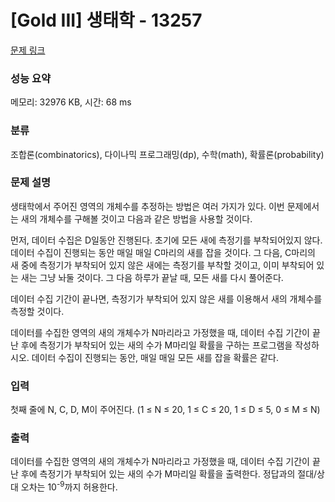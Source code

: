 # [Gold III] 생태학 - 13257 

[문제 링크](https://www.acmicpc.net/problem/13257) 

### 성능 요약

메모리: 32976 KB, 시간: 68 ms

### 분류

조합론(combinatorics), 다이나믹 프로그래밍(dp), 수학(math), 확률론(probability)

### 문제 설명

<p>생태학에서 주어진 영역의 개체수를 추정하는 방법은 여러 가지가 있다. 이번 문제에서는 새의 개체수를 구해볼 것이고 다음과 같은 방법을 사용할 것이다.</p>

<p>먼저, 데이터 수집은 D일동안 진행된다. 초기에 모든 새에 측정기를 부착되어있지 않다. 데이터 수집이 진행되는 동안 매일 매일 C마리의 새를 잡을 것이다. 그 다음, C마리의 새 중에 측정기가 부착되어 있지 않은 새에는 측정기를 부착할 것이고, 이미 부착되어 있는 새는 그냥 놔둘 것이다. 그 다음 하루가 끝날 때, 모든 새를 다시 풀어준다.</p>

<p>데이터 수집 기간이 끝나면, 측정기가 부착되어 있지 않은 새를 이용해서 새의 개체수를 측정할 것이다.</p>

<p>데이터를 수집한 영역의 새의 개체수가 N마리라고 가정했을 때, 데이터 수집 기간이 끝난 후에 측정기가 부착되어 있는 새의 수가 M마리일 확률을 구하는 프로그램을 작성하시오. 데이터 수집이 진행되는 동안, 매일 매일 모든 새를 잡을 확률은 같다.</p>

### 입력 

 <p>첫째 줄에 N, C, D, M이 주어진다. (1 ≤ N ≤ 20, 1 ≤ C ≤ 20, 1 ≤ D ≤ 5, 0 ≤ M ≤ N)</p>

### 출력 

 <p>데이터를 수집한 영역의 새의 개체수가 N마리라고 가정했을 때, 데이터 수집 기간이 끝난 후에 측정기가 부착되어 있는 새의 수가 M마리일 확률을 출력한다. 정답과의 절대/상대 오차는 10<sup>-9</sup>까지 허용한다.</p>

